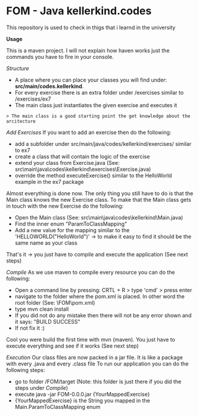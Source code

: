 # FOM - Java kellerkind.codes
This repository is used to check in thigs that i learnd in the university

**Usage**

This is a maven project. I will not explain how haven works just the commands you have to fire in your console.

_Structure_
- A place where you can place your classes you will find under: **src/main/codes.kellerkind**.
- For every exercise there is an extra folder under /exercises similar to /exercises/ex7 
- The main class just instantiates the given exercise and executes it
~~~~ 
> The main class is a good starting point the get knowledge about the arcitecture 
~~~~

_Add Exercises_
If you want to add an exercise then do the following:
- add a subfolder under src/main/java/codes/kellerkind/exercises/ similar to ex7
- create a class that will contain the logic of the exercise
- extend your class from Exercise.java (See: src\main\java\codes\kellerkind\exercises\Exercise.java)
- override the method executeExercise() similar to the HelloWorld example in the ex7 package

Almost everything is done now. The only thing you still have to do is that the Main class knows the new Exercise class.
To make that the Main class gets in touch with the new Exercise do the following:
- Open the Main class (See: src\main\java\codes\kellerkind\Main.java)
- Find the inner enum "ParamToClassMapping"
- Add a new value for the mapping similar to the 'HELLOWORLD("HelloWorld")' -> to make it easy to find it should be the same name as your class

That's it -> you just have to compile and execute the application (See next steps)


_Compile_
As we use maven to compile every resource you can do the following:
- Open a command line by pressing: CRTL + R > type 'cmd' > press enter
- navigate to the folder where the pom.xml is placed. In other word the root folder (See: \FOM\pom.xml)
- type mvn clean install
- If you did not do any mistake then there will not be any error shown and it says: "BUILD SUCCESS"
- If not fix it :)

Cool you were build the first time with mvn (maven). You just have to execute everything and see if it works (See next step)

_Execution_
Our class files are now packed in a jar file. It is like a package with every .java and every .class file
To run our application you can do the following steps:
- go to folder /FOM/target (Note: this folder is just there if you did the steps under _Compile_)
- execute java -jar FOM-0.0.0.jar {YourMappedExercise}
- {YourMappedExercise} is the String you mapped in the Main.ParamToClassMapping enum 
